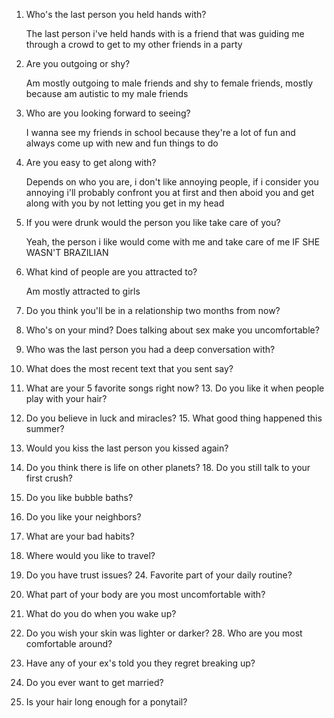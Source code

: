 1. Who's the last person you held hands with?
   
   The last person i've held hands with is a friend that was guiding me through a crowd to get to my other friends in a party
   
2. Are you outgoing or shy?
   
   Am mostly outgoing to male friends and shy to female friends, mostly because am autistic to my male friends
   
3. Who are you looking forward to seeing?
   
   I wanna see my friends in school because they're a lot of fun and always come up with new and fun things to do 
   
4. Are you easy to get along with?
   
   Depends on who you are, i don't like annoying people, if i consider you annoying i'll probably confront you at first and then aboid you and get along with you by not letting you get in my head
   
5. If you were drunk would the person you like take care of you?
   
   Yeah, the person i like would come with me and take care of me IF SHE WASN'T BRAZILIAN
   
6. What kind of people are you attracted to?
   
   Am mostly attracted to girls 
 
7. Do you think you'll be in a relationship two months from now?
8. Who's on your mind? Does talking about sex make you uncomfortable?
9. Who was the last person you had a deep conversation with?
10. What does the most recent text that you sent say?
11. What are your 5 favorite songs right now? 13. Do you like it when people play with your hair?
12. Do you believe in luck and miracles? 15. What good thing happened this summer?
13. Would you kiss the last person you kissed again?
14. Do you think there is life on other planets? 18. Do you still talk to your first crush?
15. Do you like bubble baths?
16. Do you like your neighbors?
17. What are your bad habits?
18. Where would you like to travel?
19. Do you have trust issues? 24. Favorite part of your daily routine?
20. What part of your body are you most uncomfortable with?
21. What do you do when you wake up?
22. Do you wish your skin was lighter or darker? 28. Who are you most comfortable around?
23. Have any of your ex's told you they regret breaking up?
24. Do you ever want to get married?
25. Is your hair long enough for a ponytail?
